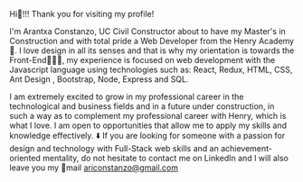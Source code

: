 Hi👋!!! Thank you for visiting my profile!

I'm Arantxa Constanzo, UC Civil Constructor about to have my Master's in Construction and with total pride a Web Developer from the Henry Academy 🚀. I love design in all its senses and that is why my orientation is towards the Front-End👩🏽‍💻, my experience is focused on web development with the Javascript language using technologies such as: React, Redux, HTML, CSS, Ant Design , Bootstrap, Node, Express and SQL.

I am extremely excited to grow in my professional career in the technological and business fields and in a future under construction, in such a way as to complement my professional career with Henry, which is what I love. I am open to opportunities that allow me to apply my skills and knowledge effectively.
⬇️
If you are looking for someone with a passion for design and technology with Full-Stack web skills and an achievement-oriented mentality, do not hesitate to contact me on LinkedIn and I will also leave you my 📩mail ariconstanzo@gmail.com

<!--
**AConstanzoMancilla/AConstanzoMancilla** is a ✨ _special_ ✨ repository because its `README.md` (this file) appears on your GitHub profile.

Here are some ideas to get you started:

- 🔭 I’m currently working on ...
- 🌱 I’m currently learning ...
- 👯 I’m looking to collaborate on ...
- 🤔 I’m looking for help with ...
- 💬 Ask me about ...
- 📫 How to reach me: ...
- 😄 Pronouns: ...
- ⚡ Fun fact: ...
-->
